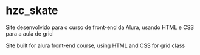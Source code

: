 # hzc_skate

Site desenvolvido para o curso de front-end da Alura, usando HTML e CSS para a aula de grid

Site built for alura front-end course, using HTML and CSS for grid class


